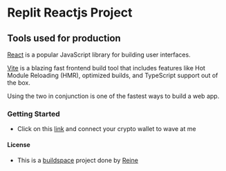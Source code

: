 # Replit Reactjs Project

## Tools used for production

[React](https://reactjs.org/) is a popular JavaScript library for building user interfaces.

[Vite](https://vitejs.dev/) is a blazing fast frontend build tool that includes features like Hot Module Reloading (HMR), optimized builds, and TypeScript support out of the box.

Using the two in conjunction is one of the fastest ways to build a web app.

### Getting Started

- Click on this [link](https://waveportal-starter-project.rei-ne.repl.co/) and connect your crypto wallet to wave at me

#### License

- This is a [buildspace](https://buildspace.so/) project done by [Reine](https://twitter.com/Reine_Dev)
